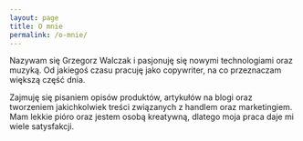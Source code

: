 ```yaml
---
layout: page
title: O mnie
permalink: /o-mnie/
---
```


Nazywam się Grzegorz Walczak i pasjonuję się nowymi technologiami oraz muzyką. Od jakiegoś czasu pracuję jako copywriter, na co przeznaczam większą część dnia.

Zajmuję się pisaniem opisów produktów, artykułów na blogi oraz tworzeniem jakichkolwiek treści związanych z handlem oraz marketingiem. Mam lekkie pióro oraz jestem osobą kreatywną, dlatego moja praca daje mi wiele satysfakcji.
